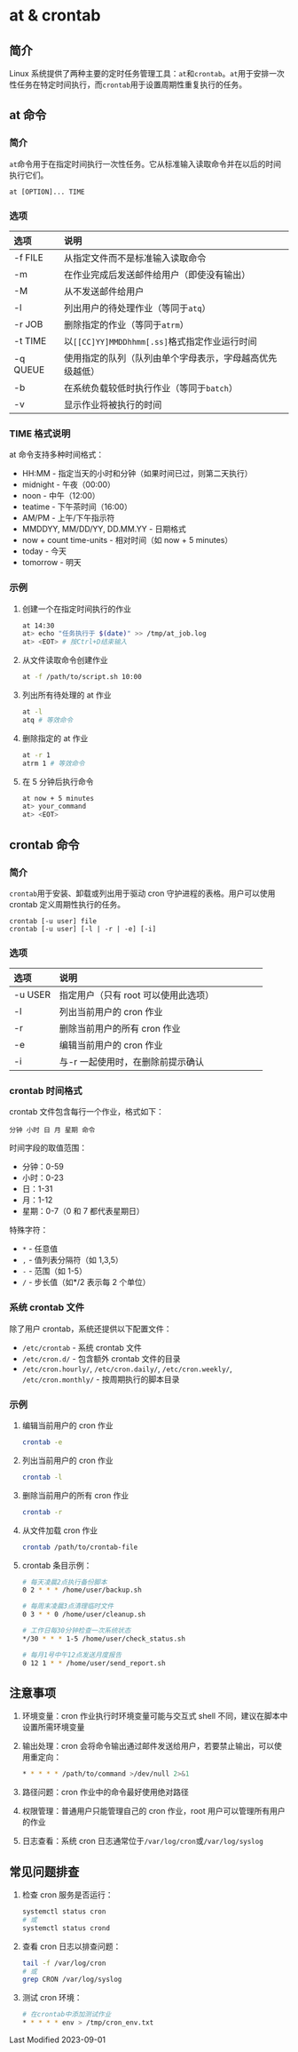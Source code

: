 # at & crontab

## 简介

Linux 系统提供了两种主要的定时任务管理工具：`at`和`crontab`。`at`用于安排一次性任务在特定时间执行，而`crontab`用于设置周期性重复执行的任务。

## at 命令

### 简介

`at`命令用于在指定时间执行一次性任务。它从标准输入读取命令并在以后的时间执行它们。

```
at [OPTION]... TIME
```

### 选项

<style>
table th:first-of-type {
    width: 18%;
}
</style>

| 选项     | 说明                                                     |
| :------- | :------------------------------------------------------- |
| -f FILE  | 从指定文件而不是标准输入读取命令                         |
| -m       | 在作业完成后发送邮件给用户（即使没有输出）               |
| -M       | 从不发送邮件给用户                                       |
| -l       | 列出用户的待处理作业（等同于`atq`）                      |
| -r JOB   | 删除指定的作业（等同于`atrm`）                           |
| -t TIME  | 以`[[CC]YY]MMDDhhmm[.ss]`格式指定作业运行时间            |
| -q QUEUE | 使用指定的队列（队列由单个字母表示，字母越高优先级越低） |
| -b       | 在系统负载较低时执行作业（等同于`batch`）                |
| -v       | 显示作业将被执行的时间                                   |

### TIME 格式说明

at 命令支持多种时间格式：

- HH:MM - 指定当天的小时和分钟（如果时间已过，则第二天执行）
- midnight - 午夜（00:00）
- noon - 中午（12:00）
- teatime - 下午茶时间（16:00）
- AM/PM - 上午/下午指示符
- MMDDYY, MM/DD/YY, DD.MM.YY - 日期格式
- now + count time-units - 相对时间（如 now + 5 minutes）
- today - 今天
- tomorrow - 明天

### 示例

1. 创建一个在指定时间执行的作业

   ```bash
   at 14:30
   at> echo "任务执行于 $(date)" >> /tmp/at_job.log
   at> <EOT> # 按Ctrl+D结束输入
   ```

2. 从文件读取命令创建作业

   ```bash
   at -f /path/to/script.sh 10:00
   ```

3. 列出所有待处理的 at 作业

   ```bash
   at -l
   atq # 等效命令
   ```

4. 删除指定的 at 作业

   ```bash
   at -r 1
   atrm 1 # 等效命令
   ```

5. 在 5 分钟后执行命令
   ```bash
   at now + 5 minutes
   at> your_command
   at> <EOT>
   ```

## crontab 命令

### 简介

`crontab`用于安装、卸载或列出用于驱动 cron 守护进程的表格。用户可以使用 crontab 定义周期性执行的任务。

```
crontab [-u user] file
crontab [-u user] [-l | -r | -e] [-i]
```

### 选项

| 选项    | 说明                                 |
| :------ | :----------------------------------- |
| -u USER | 指定用户（只有 root 可以使用此选项） |
| -l      | 列出当前用户的 cron 作业             |
| -r      | 删除当前用户的所有 cron 作业         |
| -e      | 编辑当前用户的 cron 作业             |
| -i      | 与-r 一起使用时，在删除前提示确认    |

### crontab 时间格式

crontab 文件包含每行一个作业，格式如下：

```
分钟 小时 日 月 星期 命令
```

时间字段的取值范围：

- 分钟：0-59
- 小时：0-23
- 日：1-31
- 月：1-12
- 星期：0-7（0 和 7 都代表星期日）

特殊字符：

- `*` - 任意值
- `,` - 值列表分隔符（如 1,3,5）
- `-` - 范围（如 1-5）
- `/` - 步长值（如\*/2 表示每 2 个单位）

### 系统 crontab 文件

除了用户 crontab，系统还提供以下配置文件：

- `/etc/crontab` - 系统 crontab 文件
- `/etc/cron.d/` - 包含额外 crontab 文件的目录
- `/etc/cron.hourly/`, `/etc/cron.daily/`, `/etc/cron.weekly/`, `/etc/cron.monthly/` - 按周期执行的脚本目录

### 示例

1. 编辑当前用户的 cron 作业

   ```bash
   crontab -e
   ```

2. 列出当前用户的 cron 作业

   ```bash
   crontab -l
   ```

3. 删除当前用户的所有 cron 作业

   ```bash
   crontab -r
   ```

4. 从文件加载 cron 作业

   ```bash
   crontab /path/to/crontab-file
   ```

5. crontab 条目示例：

   ```bash
   # 每天凌晨2点执行备份脚本
   0 2 * * * /home/user/backup.sh

   # 每周末凌晨3点清理临时文件
   0 3 * * 0 /home/user/cleanup.sh

   # 工作日每30分钟检查一次系统状态
   */30 * * * 1-5 /home/user/check_status.sh

   # 每月1号中午12点发送月度报告
   0 12 1 * * /home/user/send_report.sh
   ```

## 注意事项

1. 环境变量：cron 作业执行时环境变量可能与交互式 shell 不同，建议在脚本中设置所需环境变量

2. 输出处理：cron 会将命令输出通过邮件发送给用户，若要禁止输出，可以使用重定向：

   ```bash
   * * * * * /path/to/command >/dev/null 2>&1
   ```

3. 路径问题：cron 作业中的命令最好使用绝对路径

4. 权限管理：普通用户只能管理自己的 cron 作业，root 用户可以管理所有用户的作业

5. 日志查看：系统 cron 日志通常位于`/var/log/cron`或`/var/log/syslog`

## 常见问题排查

1. 检查 cron 服务是否运行：

   ```bash
   systemctl status cron
   # 或
   systemctl status crond
   ```

2. 查看 cron 日志以排查问题：

   ```bash
   tail -f /var/log/cron
   # 或
   grep CRON /var/log/syslog
   ```

3. 测试 cron 环境：
   ```bash
   # 在crontab中添加测试作业
   * * * * * env > /tmp/cron_env.txt
   ```

Last Modified 2023-09-01
